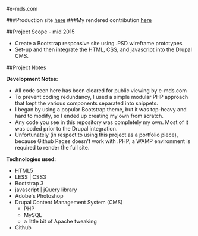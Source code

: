 #e-mds.com

###Production site [here](http://e-mds.com/)
###My rendered contribution [here](http://markedwardnewman.com/e-mds.com/)

##Project Scope - mid 2015

- Create a Bootstrap responsive site using .PSD wireframe prototypes
- Set-up and then integrate the HTML, CSS, and javascript into the Drupal CMS.

##Project Notes

**Development Notes:**

- All code seen here has been cleared for public viewing by e-mds.com 
- To prevent coding redundancy, I used a simple modular PHP approach that kept the various components separated into snippets.
- I began by using a popular Bootstrap theme, but it was top-heavy and hard to modify, so I ended up creating my own from scratch.
- Any code you see in this repository was completely my own.  Most of it was coded prior to the Drupal integration.
- Unfortunately (in respect to using this project as a portfolio piece), because Github Pages doesn't work with .PHP, a WAMP environment is required to render the full site.

**Technologies used:**

- HTML5
- LESS | CSS3
- Bootstrap 3
- javascript | jQuery library
- Adobe's Photoshop
- Drupal Content Management System (CMS)
	- PHP
	- MySQL
	- a little bit of Apache tweaking
- Github
